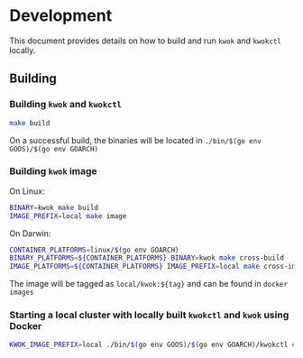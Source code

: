 # Development

This document provides details on how to build and run `kwok` and `kwokctl` locally.

## Building

### Building `kwok` and `kwokctl`

``` bash
make build
```

On a successful build, the binaries will be located in `./bin/$(go env GOOS)/$(go env GOARCH)`

### Building `kwok` image

On Linux:
``` bash
BINARY=kwok make build
IMAGE_PREFIX=local make image
```

On Darwin:
``` bash
CONTAINER_PLATFORMS=linux/$(go env GOARCH)
BINARY_PLATFORMS=${CONTAINER_PLATFORMS} BINARY=kwok make cross-build
IMAGE_PLATFORMS=${CONTAINER_PLATFORMS} IMAGE_PREFIX=local make cross-image
```

The image will be tagged as `local/kwok:${tag}` and can be found in `docker images`

### Starting a local cluster with locally built `kwokctl` and `kwok` using Docker

``` bash
KWOK_IMAGE_PREFIX=local ./bin/$(go env GOOS)/$(go env GOARCH)/kwokctl create cluster
```
